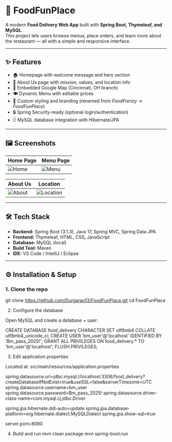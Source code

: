 # 🍔 FoodFunPlace

A modern **Food Delivery Web App** built with **Spring Boot, Thymeleaf, and MySQL**.  
This project lets users browse menus, place orders, and learn more about the restaurant — all with a simple and responsive interface.  

---

## ✨ Features
- 🏠 Homepage with welcome message and hero section  
- 📖 About Us page with mission, values, and location info  
- 📍 Embedded Google Map (Cincinnati, OH branch)  
- 🍽️ Dynamic Menu with editable prices  
- 🎨 Custom styling and branding (renamed from *FoodFrenzy* → *FoodFunPlace*)  
- 🔒 Spring Security-ready (optional login/authentication)  
- 🗄️ MySQL database integration with Hibernate/JPA  

---

## 🖼️ Screenshots

| Home Page | Menu Page |
|-----------|-----------|
| ![Home](./assets/home.png) | ![Menu](./assets/menu.png) |

| About Us | Location |
|----------|----------|
| ![About](./assets/about.png) | ![Location](./assets/location.png) |



---

## 🛠️ Tech Stack
- **Backend:** Spring Boot (3.1.3), Java 17, Spring MVC, Spring Data JPA  
- **Frontend:** Thymeleaf, HTML, CSS, JavaScript  
- **Database:** MySQL (local)  
- **Build Tool:** Maven  
- **IDE:** VS Code / IntelliJ / Eclipse  

---

## ⚙️ Installation & Setup

### 1. Clone the repo

git clone https://github.com/Durgarao13/FoodFunPlace.git
cd FoodFunPlace

2. Configure the database

Open MySQL and create a database + user:

CREATE DATABASE food_delivery CHARACTER SET utf8mb4 COLLATE utf8mb4_unicode_ci;
CREATE USER 'bm_user'@'localhost' IDENTIFIED BY 'Bm_pass_2025!';
GRANT ALL PRIVILEGES ON food_delivery.* TO 'bm_user'@'localhost';
FLUSH PRIVILEGES;

3. Edit application.properties

Located at: src/main/resources/application.properties

spring.datasource.url=jdbc:mysql://localhost:3306/food_delivery?createDatabaseIfNotExist=true&useSSL=false&serverTimezone=UTC
spring.datasource.username=bm_user
spring.datasource.password=Bm_pass_2025!
spring.datasource.driver-class-name=com.mysql.cj.jdbc.Driver

spring.jpa.hibernate.ddl-auto=update
spring.jpa.database-platform=org.hibernate.dialect.MySQLDialect
spring.jpa.show-sql=true

server.port=8080

4. Build and run
mvn clean package
mvn spring-boot:run
